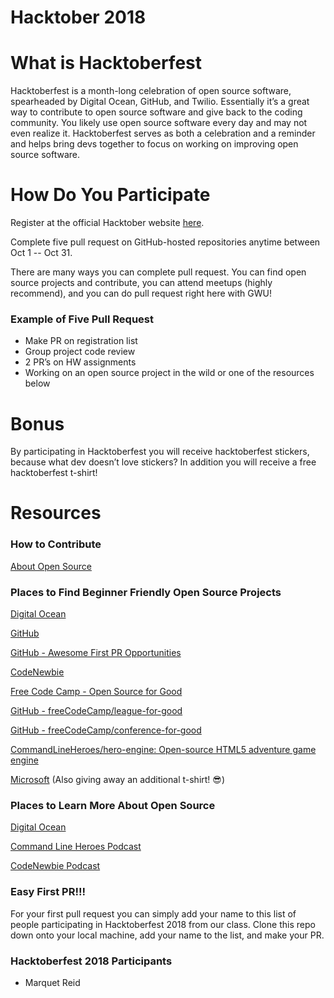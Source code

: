# Hacktober 2018

# What is Hacktoberfest
Hacktoberfest is a month-long celebration of open source software, spearheaded by Digital Ocean, GitHub, and Twilio. Essentially it’s a great way to contribute to open source software and give back to the coding community. You likely use open source software every day and may not even realize it. Hacktoberfest serves as both a celebration and a reminder and helps bring devs together to focus on working on improving open source software.

# How Do You Participate
Register at the official Hacktober website [here](https://hacktoberfest.digitalocean.com/).

Complete five pull request on GitHub-hosted repositories anytime between Oct 1 -- Oct 31.

There are many ways you can complete pull request. You can find open source projects and contribute, you can attend meetups (highly recommend), and you can do pull request right here with GWU!  

### Example of Five Pull Request
* Make PR on registration list
* Group project code review
* 2 PR’s on HW assignments 
* Working on an open source project in the wild or one of the resources below

# Bonus
By participating in Hacktoberfest you will receive hacktoberfest stickers, because what dev doesn’t love stickers? In addition you will receive a free hacktoberfest t-shirt!

# Resources

### How to Contribute

[About Open Source](https://opensource.guide/how-to-contribute/)

### Places to Find Beginner Friendly Open Source Projects

[Digital Ocean](https://hacktoberfest.digitalocean.com/#projects)

[GitHub](https://help.github.com/articles/finding-open-source-projects-on-github/)

[GitHub - Awesome First PR Opportunities](https://github.com/MunGell/awesome-for-beginners)

[CodeNewbie](https://www.codenewbie.org/)

[Free Code Camp - Open Source for Good](https://www.freecodecamp.org/nonprofits/)

[GitHub - freeCodeCamp/league-for-good](https://github.com/freeCodeCamp/league-for-good)

[GitHub - freeCodeCamp/conference-for-good](https://github.com/freeCodeCamp/conference-for-good)

[CommandLineHeroes/hero-engine: Open-source HTML5 adventure game engine](https://github.com/CommandLineHeroes/hero-engine)

[Microsoft](https://opensource.microsoft.com/) (Also giving away an additional t-shirt! 😎)

### Places to Learn More About Open Source
[Digital Ocean](https://hacktoberfest.digitalocean.com/)

[Command Line Heroes Podcast](https://www.redhat.com/en/command-line-heroes)

[CodeNewbie Podcast](https://www.codenewbie.org/podcast)


### Easy First PR!!!
For your first pull request you can simply add your name to this list of people participating in Hacktoberfest 2018 from our class. Clone this repo down onto your local machine, add your name to the list, and make your PR.

### Hacktoberfest 2018 Participants
* Marquet Reid
